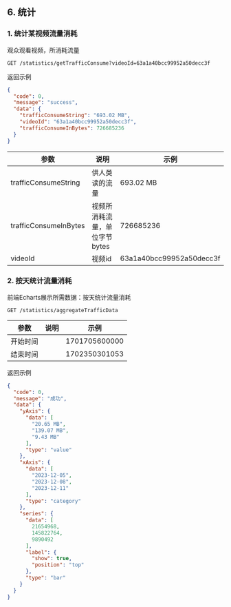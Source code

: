 ## 6. 统计

### 1. 统计某视频流量消耗

观众观看视频，所消耗流量

```
GET /statistics/getTrafficConsume?videoId=63a1a40bcc99952a50decc3f
```

返回示例

```json
{
  "code": 0,
  "message": "success",
  "data": {
    "trafficConsumeString": "693.02 MB",
    "videoId": "63a1a40bcc99952a50decc3f",
    "trafficConsumeInBytes": 726685236
  }
}
```

| 参数                    | 说明                | 示例                       |
|-----------------------|-------------------|--------------------------|
| trafficConsumeString  | 供人类读的流量           | 693.02 MB                |
| trafficConsumeInBytes | 视频所消耗流量，单位字节bytes | 726685236                |
| videoId               | 视频id              | 63a1a40bcc99952a50decc3f |

### 2. 按天统计流量消耗

前端Echarts展示所需数据：按天统计流量消耗

```
GET /statistics/aggregateTrafficData
```

| 参数   | 说明 |示例|
|------|----|----|
| 开始时间 |    |1701705600000|
| 结束时间 |    |1702350301053|


返回示例

```json
{
  "code": 0,
  "message": "成功",
  "data": {
    "yAxis": {
      "data": [
        "20.65 MB",
        "139.07 MB",
        "9.43 MB"
      ],
      "type": "value"
    },
    "xAxis": {
      "data": [
        "2023-12-05",
        "2023-12-08",
        "2023-12-11"
      ],
      "type": "category"
    },
    "series": {
      "data": [
        21654968,
        145822764,
        9890492
      ],
      "label": {
        "show": true,
        "position": "top"
      },
      "type": "bar"
    }
  }
}
```